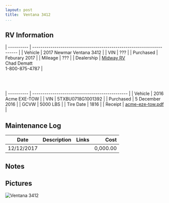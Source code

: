 ```yaml
---
layout: post  
title:  Ventana 3412
...
```


## RV Information

| ---------- | ---------------------------------------------------------------------- |
| Vehicle    | 2017 Newmar Ventana 3412                                               |
| VIN        | ???                                                                    |
| Purchased  | Feburary 2017                                                          |
| Mileage    | ???                                                                    |
| Dealership | [Midway RV](http://www.midwayrv.com/)<br>Chad Dematt<br>1-800-875-4787 |

<br><br>

| ---------- | ----------------------------------------------- |
| Vehicle    | 2016 Acme EXE-TOW                               |
| VIN        | 5TXBU0718G1001392                               |
| Purchased  | 5 December 2016                                 |
| GCVW       | 5000 LBS                                        |
| Tire Date  | 1816                                            |
| Receipt    | [acme-eze-tow.pdf](/artifacts/acme-eze-tow.pdf) |

## Maintenance Log

| Date       | Description | Links | Cost     |
| ---------- | ----------- | ----- | -------: |
| 12/12/2017 |             |       | 0,000.00 |

## Notes

## Pictures

![Ventana 3412](http://i.imgur.com/pdJSjSa.jpg)
